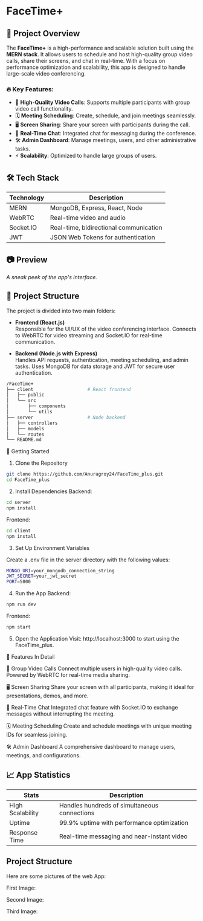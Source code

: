#  FaceTime+

## 🚀 Project Overview
The **FaceTime+** is a high-performance and scalable solution built using the **MERN stack**. It allows users to schedule and host high-quality group video calls, share their screens, and chat in real-time. With a focus on performance optimization and scalability, this app is designed to handle large-scale video conferencing.

### 🔥 Key Features:
- 🎥 **High-Quality Video Calls**: Supports multiple participants with group video call functionality.
- 🗓️ **Meeting Scheduling**: Create, schedule, and join meetings seamlessly.
- 🖥️ **Screen Sharing**: Share your screen with participants during the call.
- 💬 **Real-Time Chat**: Integrated chat for messaging during the conference.
- 🛠️ **Admin Dashboard**: Manage meetings, users, and other administrative tasks.
- ⚡ **Scalability**: Optimized to handle large groups of users.

## 🛠 Tech Stack

| Technology  | Description                               |
|-------------|-------------------------------------------|
| MERN        | MongoDB, Express, React, Node             |
| WebRTC      | Real-time video and audio                 |
| Socket.IO   | Real-time, bidirectional communication    |
| JWT         | JSON Web Tokens for authentication        |

## 📷 Preview
_A sneak peek of the app's interface._

## 🚩 Project Structure
The project is divided into two main folders:

- **Frontend (React.js)**  
  Responsible for the UI/UX of the video conferencing interface. 
  Connects to WebRTC for video streaming and Socket.IO for real-time communication.
  
- **Backend (Node.js with Express)**  
  Handles API requests, authentication, meeting scheduling, and admin tasks. 
  Uses MongoDB for data storage and JWT for secure user authentication.

```bash
/FaceTime+
├── client                    # React frontend
│   ├── public
│   └── src
│       ├── components
│       └── utils
├── server                    # Node backend
│   ├── controllers
│   ├── models
│   └── routes
└── README.md
```

 🚀 Getting Started

1. Clone the Repository
```bash
git clone https://github.com/Anuragroy24/FaceTime_plus.git
cd FaceTime_plus
```

2. Install Dependencies
Backend:
```bash
cd server
npm install
```
Frontend:
```bash
cd client
npm install
```

3. Set Up Environment Variables

 Create a .env file in the server directory with the following values:
 ```bash
MONGO_URI=your_mongodb_connection_string
JWT_SECRET=your_jwt_secret
PORT=5000
```
4. Run the App
Backend:
```bash
npm run dev
```
Frontend:
```bash
npm start
```
5. Open the Application
Visit: http://localhost:3000 to start using the FaceTime_plus.

🎯 Features In Detail

🎥 Group Video Calls
Connect multiple users in high-quality video calls.
Powered by WebRTC for real-time media sharing.

🖥️ Screen Sharing
Share your screen with all participants, making it ideal for presentations, demos, and more.

💬 Real-Time Chat
Integrated chat feature with Socket.IO to exchange messages without interrupting the meeting.

🗓️ Meeting Scheduling
Create and schedule meetings with unique meeting IDs for seamless joining.

🛠️ Admin Dashboard
A comprehensive dashboard to manage users, meetings, and configurations.

## 📈 App Statistics

| Stats             | Description                                       |
|-------------------|---------------------------------------------------|
| High Scalability  | Handles hundreds of simultaneous connections       |
| Uptime            | 99.9% uptime with performance optimization         |
| Response Time     | Real-time messaging and near-instant video        |

## Project Structure




Here are some pictures of the web App:

First Image:

Second Image:

Third Image:

